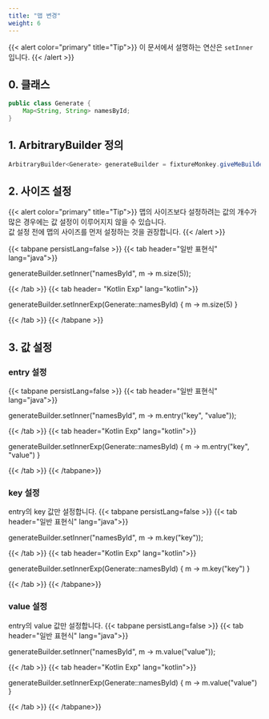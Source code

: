 ```yaml
---
title: "맵 변경"
weight: 6
---
```


{{< alert color="primary" title="Tip">}}
이 문서에서 설명하는 연산은 `setInner` 입니다.
{{< /alert >}}

## 0. 클래스

```java
public class Generate {
	Map<String, String> namesById;
}
```

## 1. ArbitraryBuilder 정의

```java
ArbitraryBuilder<Generate> generateBuilder = fixtureMonkey.giveMeBuilder(Generate.class);
```

## 2. 사이즈 설정
{{< alert color="primary" title="Tip">}}
맵의 사이즈보다 설정하려는 값의 개수가 많은 경우에는 값 설정이 이루어지지 않을 수 있습니다.  
값 설정 전에 맵의 사이즈를 먼저 설정하는 것을 권장합니다.
{{< /alert >}}

{{< tabpane persistLang=false >}}
{{< tab header="일반 표현식" lang="java">}}

generateBuilder.setInner("namesById", m -> m.size(5));


{{< /tab >}}
{{< tab header= "Kotlin Exp" lang="kotlin">}}

generateBuilder.setInnerExp(Generate::namesById) { m -> m.size(5) }

{{< /tab >}}
{{< /tabpane >}}

## 3. 값 설정
### entry 설정
{{< tabpane persistLang=false >}}
{{< tab header="일반 표현식" lang="java">}}

generateBuilder.setInner("namesById", m -> m.entry("key", "value"));

{{< /tab >}}
{{< tab header="Kotlin Exp" lang="kotlin">}}

generateBuilder.setInnerExp(Generate::namesById) { m -> m.entry("key", "value") }

{{< /tab >}}
{{< /tabpane>}}

### key 설정
entry의 key 값만 설정합니다.
{{< tabpane persistLang=false >}}
{{< tab header="일반 표현식" lang="java">}}

generateBuilder.setInner("namesById", m -> m.key("key"));

{{< /tab >}}
{{< tab header="Kotlin Exp" lang="kotlin">}}

generateBuilder.setInnerExp(Generate::namesById) { m -> m.key("key") }

{{< /tab >}}
{{< /tabpane>}}

### value 설정
entry의 value 값만 설정합니다.
{{< tabpane persistLang=false >}}
{{< tab header="일반 표현식" lang="java">}}

generateBuilder.setInner("namesById", m -> m.value("value"));

{{< /tab >}}
{{< tab header="Kotlin Exp" lang="kotlin">}}

generateBuilder.setInnerExp(Generate::namesById) { m -> m.value("value") }

{{< /tab >}}
{{< /tabpane>}}
